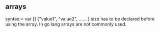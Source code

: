 ## arrays

syntax:=
var <name> [<size>] <type> {"value1", "value2", .......}
size has to be declared before using the array. In go lang arrays are not commonly used.


